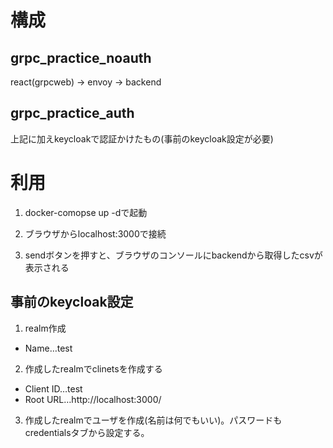 # 構成
## grpc_practice_noauth
react(grpcweb) →  envoy → backend

## grpc_practice_auth
上記に加えkeycloakで認証かけたもの(事前のkeycloak設定が必要)

# 利用
1. docker-comopse up -dで起動

2. ブラウザからlocalhost:3000で接続

3. sendボタンを押すと、ブラウザのコンソールにbackendから取得したcsvが表示される

## 事前のkeycloak設定
1. realm作成
  - Name…test

2. 作成したrealmでclinetsを作成する
  - Client ID…test
  - Root URL…http://localhost:3000/

3. 作成したrealmでユーザを作成(名前は何でもいい)。パスワードもcredentialsタブから設定する。
